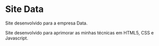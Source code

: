 # Site Data
 Site desenvolvido para a empresa Data.

 Site desenvolvido para aprimorar as minhas técnicas em HTML5, CSS e Javascript.
